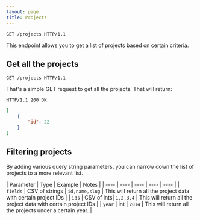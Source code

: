 ```yaml
---
layout: page
title: Projects
---
```


```http
GET /projects HTTP/1.1
```

This endpoint allows you to get a list of projects based on certain criteria.

## Get all the projects

```http
GET /projects HTTP/1.1
```

That's a simple GET request to get all the projects. That will return:

```http
HTTP/1.1 200 OK
```

```json
[
	{
		"id": 22
	}
]
```

## Filtering projects

By adding various query string parameters, you can narrow down the list of projects to a more relevant list.

| Parameter | Type | Example | Notes |
| ---- | ---- | ---- | ---- | ---- |
| `fields` | CSV of strings | `id,name,slug` | This will return all the project data with certain project IDs |
| `ids` | CSV of ints| `1,2,3,4` | This will return all the project data with certain project IDs |
| `year` | int | `2014` | This will return all the projects under a certain year. |